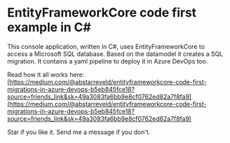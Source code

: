 # EntityFrameworkCore code first example in C#

This console application, written in C#, uses EntityFrameworkCore to access a Microsoft SQL database. Based on the datamodel it creates a SQL migration. It contains a yaml pipeline to deploy it in Azure DevOps too.

Read how it all works here:
[https://medium.com/@abstarreveld/entityframeworkcore-code-first-migrations-in-azure-devops-b5eb845fce18?source=friends_link&sk=49a3083fa6bb9e8cf0762ed82a7f8fa9](https://medium.com/@abstarreveld/entityframeworkcore-code-first-migrations-in-azure-devops-b5eb845fce18?source=friends_link&sk=49a3083fa6bb9e8cf0762ed82a7f8fa9)

Star if you like it. Send me a message if you don't.